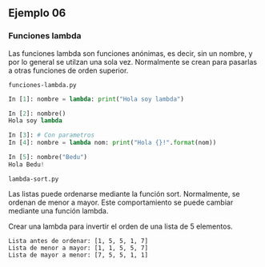 ## Ejemplo 06

### Funciones lambda

Las funciones lambda son funciones anónimas, es decir, sin un nombre, y por lo general se utilzan una sola vez. Normalmente se crean para pasarlas a otras funciones de orden superior.

`funciones-lambda.py`
```python
In [1]: nombre = lambda: print("Hola soy lambda") 

In [2]: nombre()                          
Hola soy lambda

In [3]: # Con parametros                                                         
In [4]: nombre = lambda nom: print("Hola {}!".format(nom))

In [5]: nombre("Bedu")                                
Hola Bedu!

```

`lambda-sort.py`

Las listas puede ordenarse mediante la función sort. Normalmente, se ordenan de menor a mayor. Este comportamiento se puede cambiar mediante una función lambda.

Crear una lambda para invertir el orden de una lista de 5 elementos.

```
Lista antes de ordenar: [1, 5, 5, 1, 7]
Lista de menor a mayor: [1, 1, 5, 5, 7]
Lista de mayor a menor: [7, 5, 5, 1, 1]
```